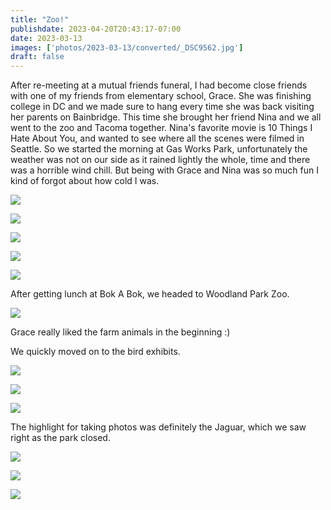 ```yaml
---
title: "Zoo!"
publishdate: 2023-04-20T20:43:17-07:00
date: 2023-03-13
images: ['photos/2023-03-13/converted/_DSC9562.jpg']
draft: false
---
```


After re-meeting at a mutual friends funeral, I had become close friends with one of my friends from elementary school, Grace.  She was finishing college in DC and we made sure to hang every time she was back visiting her parents on Bainbridge.  This time she brought her friend Nina and we all went to the zoo and Tacoma together.  Nina's favorite movie is 10 Things I Hate About You, and wanted to see where all the scenes were filmed in Seattle.  So we started the morning at Gas Works Park, unfortunately the weather was not on our side as it rained lightly the whole, time and there was a horrible wind chill.  But being with Grace and Nina was so much fun I kind of forgot about how cold I was.

![](../photos/2023-03-13/converted/_DSC9475.jpg)

![](../photos/2023-03-13/converted/_DSC9476.jpg)

![](../photos/2023-03-13/converted/_DSC9479.jpg)

![](../photos/2023-03-13/converted/_DSC9481.jpg)

![](../photos/2023-03-13/converted/_DSC9484.jpg)

After getting lunch at Bok A Bok, we headed to Woodland Park Zoo.

![](../photos/2023-03-13/converted/_DSC9491.jpg)

Grace really liked the farm animals in the beginning :)

We quickly moved on to the bird exhibits.

![](../photos/2023-03-13/converted/_DSC9500.jpg)

![](../photos/2023-03-13/converted/_DSC9501.jpg)

![](../photos/2023-03-13/converted/_DSC9504.jpg)

The highlight for taking photos was definitely the Jaguar, which we saw right as the park closed.

![](../photos/2023-03-13/converted/_DSC9562.jpg)

![](../photos/2023-03-13/converted/_DSC9570.jpg)

![](../photos/2023-03-13/converted/_DSC9571.jpg)